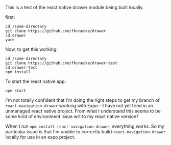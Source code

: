 This is a test of the react native drawer module being built locally.

first:

    cd /some-directory
    git clone https://github.com/fkunecke/drawer
    cd drawer
    yarn

Now, to get this working:

    cd /some-directory
    git clone https://github.com/fkunecke/drawer-test
    cd drawer-test
    npm install

To start the react native app:

    npm start


I'm not totally confident that I'm doing the right steps to get my branch of `react-navigation-drawer` working with Expo - I have not yet tried in an unmanaged react native project. From what I understand this seems to be some kind of environment issue wrt to my react native version?

When I run `npm install react-navigation-drawer`, everything works. So my particular issue is that I'm unable to correctly build `react-navigation-drawer` locally for use in an expo project.

